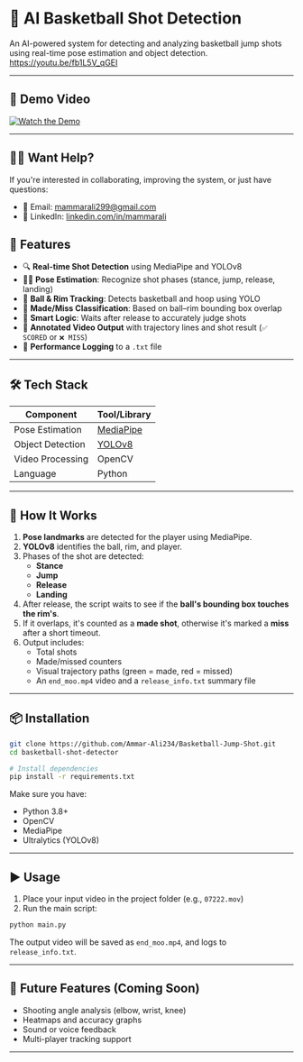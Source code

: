 # 🏀 AI Basketball Shot Detection

An AI-powered system for detecting and analyzing basketball jump shots using real-time pose estimation and object detection.
https://youtu.be/fb1L5V_qGEI

---

## 🎥 Demo Video

[![Watch the Demo](https://img.youtube.com/vi/fb1L5V_qGEI/0.jpg)](https://youtu.be/fb1L5V_qGEI)

---

## 🙋‍♂️ Want Help?

If you're interested in collaborating, improving the system, or just have questions:

- 📧 Email: [mammarali299@gmail.com](mailto:mammarali299@gmail.com)  
- 💼 LinkedIn: [linkedin.com/in/mammarali](https://www.linkedin.com/in/mammarali)


## 📌 Features

- 🔍 **Real-time Shot Detection** using MediaPipe and YOLOv8
- 🧍‍♂️ **Pose Estimation**: Recognize shot phases (stance, jump, release, landing)
- 🏀 **Ball & Rim Tracking**: Detects basketball and hoop using YOLO
- 🎯 **Made/Miss Classification**: Based on ball–rim bounding box overlap
- 🧠 **Smart Logic**: Waits after release to accurately judge shots
- 🎥 **Annotated Video Output** with trajectory lines and shot result (`✅ SCORED` or `❌ MISS`)
- 📝 **Performance Logging** to a `.txt` file

---


## 🛠️ Tech Stack

| Component       | Tool/Library         |
|----------------|----------------------|
| Pose Estimation| [MediaPipe](https://github.com/google/mediapipe) |
| Object Detection| [YOLOv8](https://github.com/ultralytics/ultralytics) |
| Video Processing| OpenCV               |
| Language        | Python               |

---

## 🚀 How It Works

1. **Pose landmarks** are detected for the player using MediaPipe.
2. **YOLOv8** identifies the ball, rim, and player.
3. Phases of the shot are detected:
   - **Stance**  
   - **Jump**  
   - **Release**  
   - **Landing**
4. After release, the script waits to see if the **ball's bounding box touches the rim's**.
5. If it overlaps, it's counted as a **made shot**, otherwise it's marked a **miss** after a short timeout.
6. Output includes:
   - Total shots
   - Made/missed counters
   - Visual trajectory paths (green = made, red = missed)
   - An `end_moo.mp4` video and a `release_info.txt` summary file

---

## 📦 Installation

```bash
git clone https://github.com/Ammar-Ali234/Basketball-Jump-Shot.git
cd basketball-shot-detector

# Install dependencies
pip install -r requirements.txt
```

Make sure you have:
- Python 3.8+
- OpenCV
- MediaPipe
- Ultralytics (YOLOv8)

---

## ▶️ Usage

1. Place your input video in the project folder (e.g., `07222.mov`)
2. Run the main script:

```bash
python main.py
```

The output video will be saved as `end_moo.mp4`, and logs to `release_info.txt`.

---


## 🧪 Future Features (Coming Soon)

- Shooting angle analysis (elbow, wrist, knee)
- Heatmaps and accuracy graphs
- Sound or voice feedback
- Multi-player tracking support

---


